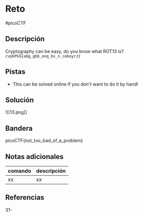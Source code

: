 # Reto
#picoCTF 
## Descripción
Cryptography can be easy, do you know what ROT13 is? `cvpbPGS{abg_gbb_onq_bs_n_ceboyrz}`

## Pistas 
+ This can be solved online if you don't want to do it by hand!

## Solución
![[13.png]]

## Bandera
picoCTF{not_too_bad_of_a_problem}

## Notas adicionales
| comando | descripción |
|------------|---------------|
| xx | xx |

## Referencias
31-